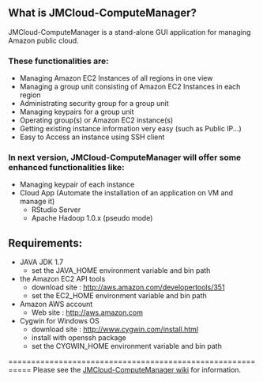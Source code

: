 ## What is JMCloud-ComputeManager?
JMCloud-ComputeManager is a stand-alone GUI application for managing Amazon public cloud.

### These functionalities are:
* Managing Amazon EC2 Instances of all regions in one view
* Managing a group unit consisting of Amazon EC2 Instances in each region
* Administrating security group for a group unit
* Managing keypairs for a group unit
* Operating group(s) or Amazon EC2 instance(s)
* Getting existing instance information very easy (such as Public IP...)
* Easy to Access an instance using SSH client

### In next version, JMCloud-ComputeManager will offer some enhanced functionalities like:
* Managing keypair of each instance
* Cloud App (Automate the installation of an application on VM and manage it)
	- RStudio Server
	- Apache Hadoop 1.0.x (pseudo mode)

## Requirements:
* JAVA JDK 1.7
	- set the JAVA_HOME environment variable and bin path
* the Amazon EC2 API tools
	- download site : http://aws.amazon.com/developertools/351
	- set the EC2_HOME environment variable and bin path
* Amazon AWS account 
	- Web site : http://aws.amazon.com
* Cygwin for Windows OS
	- download site : http://www.cygwin.com/install.html
	- install with openssh package
	- set the CYGWIN_HOME environment variable and bin path

===========================================================
Please see the [JMCloud-ComputeManager wiki](https://github.com/JM-Lab/JMCloud-ComputeManager/wiki) for information. 
